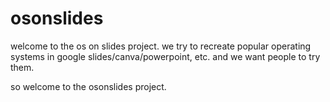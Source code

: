 # osonslides

welcome to the os on slides project. we try to recreate popular operating systems in google slides/canva/powerpoint, etc. and we want people to try them.

so welcome to the osonslides project.
